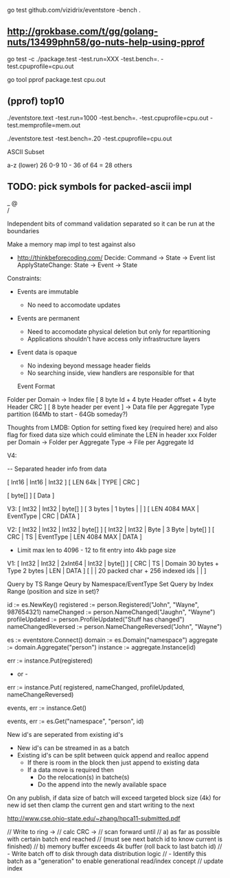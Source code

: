 go test github.com/vizidrix/eventstore -bench .


http://grokbase.com/t/gg/golang-nuts/13499phn58/go-nuts-help-using-pprof
------------------------------------------------------------------------
go test -c
./package.test -test.run=XXX -test.bench=. -test.cpuprofile=cpu.out

go tool pprof package.test cpu.out

(pprof) top10
------------------------------------------------------------------------

./eventstore.text -test.run=1000 -test.bench=. -test.cpuprofile=cpu.out -test.memprofile=mem.out

./eventstore.test -test.bench=.20 -test.cpuprofile=cpu.out


 ASCII Subset

a-z (lower)		26
0-9 			10
					- 36 of 64 = 28 others

TODO: pick symbols for packed-ascii impl
-
_
@
\
/


Independent bits of command validation separated so it can be run at the boundaries

Make a memory map impl to test against also

* http://thinkbeforecoding.com/
Decide:
Command -> State -> Event list
ApplyStateChange:
State -> Event -> State


Constraints:
- Events are immutable
	- No need to accomodate updates
- Events are permanent
	- Need to accomodate physical deletion but only for repartitioning
	- Applications shouldn't have access only infrastructure layers
- Event data is opaque
	- No indexing beyond message header fields
	- No searching inside, view handlers are responsible for that

  Event Format

Folder per Domain
	-> Index file
		[ 8 byte Id + 4 byte Header offset + 4 byte Header CRC ]
		[ 8 byte header per event ]
	-> Data file per Aggregate Type partition (64Mb to start - 64Gb someday?)

Thoughts from LMDB:
Option for setting fixed key (required here) and also flag for fixed data size which could eliminate the LEN in header
xxx
Folder per Domain
	-> Folder per Aggregate Type
		-> File per Aggregate Id

V4:

-- Separated header info from data

[ Int16        | Int16       | Int32        ]
[ LEN 64k      | TYPE        | CRC          ]

[ byte[] ]
[ Data   ]

V3:
[ Int32 					| Int32 | byte[]	]
[ 3 bytes 		| 1 bytes 	|		|			]
[ LEN 4084 MAX  | EventType	| CRC	| DATA 		]

V2:
[ Int32 | Int32 | Int32                 			| byte[] ]
[ Int32 | Int32 | Byte	      | 3 Byte  			| byte[] ]
[ CRC	| TS	| EventType   | LEN 4084 MAX		| DATA	 ]

* Limit max len to 4096 - 12 to fit entry into 4kb page size



V1:
[ Int32 | Int32 | 2xInt64 							| Int32 | byte[] ]
[ CRC	| TS	| Domain 30 bytes + Type 2 bytes    | LEN 	| DATA	 ]
[ 		| 		| 20 packed char + 256 indexed ids	| 		|		 ]



Query by TS Range
Qeury by Namespace/EventType Set
Query by Index Range (position and size in set)?

id := es.NewKey()
registered := person.Registered("John", "Wayne", 987654321)
nameChanged := person.NameChanged("Jaughn", "Wayne")
profileUpdated := person.ProfileUpdated("Stuff has changed")
nameChangedReversed := person.NameChangeReversed("John", "Wayne")

es := eventstore.Connect()
domain := es.Domain("namespace")
aggregate := domain.Aggregate("person")
instance := aggregate.Instance(id)

err := instance.Put(registered)

- or -

err := instance.Put(
	registered,
	nameChanged,
	profileUpdated,
	nameChangeReversed)

events, err := instance.Get()


events, err := es.Get("namespace", "person", id)




New id's are seperated from existing id's
- New id's can be streamed in as a batch
- Existing id's can be split between quick append and realloc append
	- If there is room in the block then just append to existing data
	- If a data move is required then
		- Do the relocation(s) in batche(s)
		- Do the append into the newly available space


On any publish, if data size of batch will exceed targeted
block size (4k) for new id set then clamp the current gen 
and start writing to the next

http://www.cse.ohio-state.edu/~zhang/hpca11-submitted.pdf




// Write to ring -> 
//		calc CRC -> 
//			scan forward until
//			a) as far as possible with certain batch end reached
//				(must see next batch id to know current is finished)
//			b) memory buffer exceeds 4k buffer (roll back to last batch id)
//			- Write batch off to disk through data distribution logic
//			- Identify this batch as a "generation" to enable generational read/index concept
//		update index







